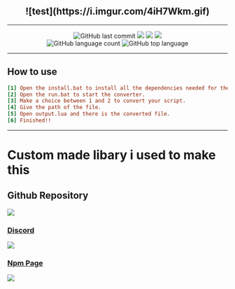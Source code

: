 <!-- # Fivem-Script-Converter-CLI
This is a command line interface version of the Fivem Script Converter -->
<h2 align="center">
  ![test](https://i.imgur.com/4iH7Wkm.gif)
</h2>

---
<p align="center">
  <img alt="GitHub last commit" src="https://img.shields.io/github/last-commit/AmpedScripts/Fivem-Script-Converter-CLI">
  <img src="https://img.shields.io/github/issues/AmpedScripts/Fivem-Script-Converter-CLI">
  <img src="https://img.shields.io/github/issues-closed-raw/AmpedScripts/Fivem-Script-Converter-CLI">
  <img src="https://img.shields.io/github/issues-pr-closed-raw/AmpedScripts/Fivem-Script-Converter-CLI">
  </br>
  <img alt="GitHub language count" src="https://img.shields.io/github/languages/count/AmpedScripts/Fivem-Script-Converter-CLI">
  <img alt="GitHub top language" src="https://img.shields.io/github/languages/top/AmpedScripts/Fivem-Script-Converter-CLI">
  </br>
</p>

---

## How to use
```ini
[1] Open the install.bat to install all the dependencies needed for the CLI.
[2] Open the run.bat to start the converter.
[3] Make a choice between 1 and 2 to convert your script.
[4] Give the path of the file.
[5] Open output.lua and there is the converted file.
[6] Finished!!
```

---

# Custom made libary i used to make this

## Github Repository 
<a href="https://github.com/AmpedScripts/Fivem-Script-Converter" target="blank"><img src="https://img.shields.io/badge/GitHub-100000?style=for-the-badge&logo=github&logoColor=white"/>

### Discord
<a href="https://discord.com/users/670792646494650408" target="blank"><img src="https://img.shields.io/badge/Discord-100000?style=for-the-badge&logo=discord&logoColor=white"/>

### Npm Page
<a href="https://www.npmjs.com/package/fivem-script-converter" target="blank"><img src="https://img.shields.io/badge/Npm-100000?style=for-the-badge&logo=npm&logoColor=white"/>

